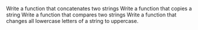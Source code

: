 Write a function that concatenates two strings
Write a function that copies a string
Write a function that compares two strings
Write a function that changes all lowercase letters of a string to uppercase.
